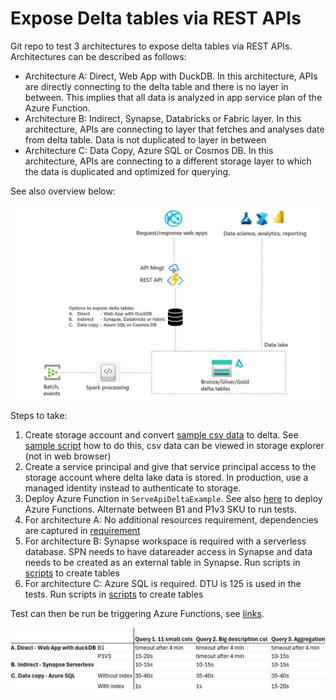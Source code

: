 # Expose Delta tables via REST APIs

Git repo to test 3 architectures to expose delta tables via REST APIs. Architectures can be described as follows:

- Architecture A: Direct, Web App with DuckDB. In this architecture, APIs are directly connecting to the delta table and there is no layer in between. This implies that all data is analyzed in app service plan of the Azure Function. 
- Architecture B: Indirect, Synapse, Databricks or Fabric layer. In this architecture, APIs are connecting to layer that fetches and analyses date from delta table. Data is not duplicated to layer in between
- Architecture C: Data Copy, Azure SQL or Cosmos DB. In this architecture, APIs are connecting to a different storage layer to which the data is duplicated and optimized for querying.

See also overview below:

![Architecture](Images/architecture.png)

Steps to take:

1. Create storage account and convert [sample csv data](https://azuresynapsestorage.blob.core.windows.net/sampledata/WideWorldImportersDW/csv/full/WideWorldImportersDW/csv/full/fact_sale_1y_full/) to delta. See [sample script](Solution_scripts/csv_to_delta.py) how to do this, csv data can be viewed in storage explorer (not in web browser)
2. Create a service principal and give that service principal access to the storage account where delta lake data is stored. In production, use a managed identity instead to authenticate to storage.
3. Deploy Azure Function in ```ServeApiDeltaExample```. See also [here](https://learn.microsoft.com/en-us/azure/azure-functions/create-first-function-vs-code-python) to deploy Azure Functions. Alternate between B1 and P1v3 SKU to run tests.
4. For architecture A: No additional resources requirement, dependencies are captured in [requirement](requirements.txt)
5. For architecture B: Synapse workspace is required with a serverless database. SPN needs to have datareader access in Synapse and data needs to be created as an external table in Synapse. Run scripts in [scripts](Solution_scripts/Solution_B_sqlscript.sql) to create tables
6. For architecture C: Azure SQL is required. DTU is 125 is used in the tests. Run scripts in [scripts](Solution_scripts/Solution_C_sqlscript) to create tables

Test can then be run be triggering Azure Functions, see [links](Solution_scripts/links.txt).

![Architecture](Images/test_results.png)